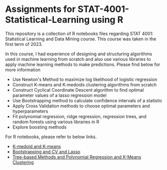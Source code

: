 # Assignments for STAT-4001-Statistical-Learning using R

This repository is a collection of R notebooks files regarding STAT 4001: Statistical Learning and Data Mining course. This course was taken in the first term of 2023.

In this course, I had experience of designing and structuring algorithms used in machine learning from scratch and also use various libraries to apply machine learning methods to make predictions. Please find below for more information

- Use Newton's Method to maximize log likelihood of logistic regression
- Construct K-means and K-medoids clustering algorithms from scratch
- Construct Cyclical Coordinate Descent algorithm to find optimal parameter values of a lasso regression model
- Use Bootstrapping method to calculate confidence intervals of a statistic
- Apply Cross Validation methods to choose optimal parameters and hyperparameters
- Fit polynomial regression, ridge regression, regression trees, and random forests using various libraries in R
- Explore boosting methods

For R notebooks, please refer to below links.

- [K-medoid and K-means](https://htmlpreview.github.io/?https://github.com/JayQuant/CourseWorks/blob/main/STAT4001/K-medoid-and-K-means-experimentation.html)
- [Bootstrapping and CV and Lasso](https://htmlpreview.github.io/?https://github.com/JayQuant/CourseWorks/blob/main/STAT4001/Bootstrapping%2C-CV-and-Lasso.html)
- [Tree-based Methods and Polynomial Regression and K-Means Clustering](https://htmlpreview.github.io/?https://github.com/JayQuant/CourseWorks/blob/main/STAT4001/Tree-Based-Methods-and-Polynomial-Regression-and-K-Means-Clustering.html)

